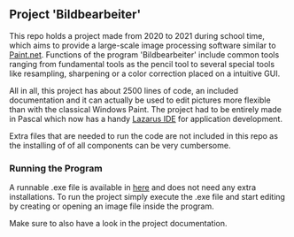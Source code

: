  ## Project 'Bildbearbeiter'
 
 This repo holds a project made from 2020 to 2021 during school time, which aims to provide a large-scale image processing software similar to [Paint.net](https://en.wikipedia.org/wiki/Paint.net). Functions of the program 'Bildbearbeiter' include common tools ranging from fundamental tools as the pencil tool to several special tools like resampling, sharpening or a color correction placed on a intuitive GUI.
 
All in all, this project has about 2500 lines of code, an included documentation and it can actually be used to edit pictures more flexible than with the classical Windows Paint. The project had to be entirely made in Pascal which now has a handy [Lazarus IDE](https://www.lazarus-ide.org/) for application development.

Extra files that are needed to run the code are not included in this repo as the installing of of all components can be very cumbersome.

### Running the Program

A runnable .exe file is available in [here](https://drive.google.com/file/d/1J7UEE46qH1sEPApwUDhr0A-TCyybGHHi/view?usp=sharing) and does not need any extra installations. To run the project simply execute the .exe file and start editing by creating or opening an image file inside the program.

Make sure to also have a look in the project documentation.
